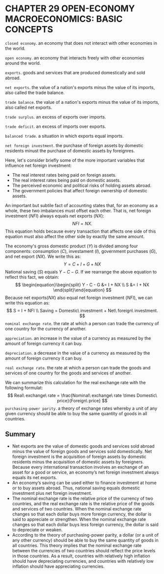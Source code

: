 # CHAPTER 29 OPEN-ECONOMY MACROECONOMICS: BASIC CONCEPTS



`closed economy`. an economy that does not interact with other economies in the world.

`open economy`. an economy that interacts freely with other economies around the world.

`exports`. goods and services that are produced domestically and sold abroad.

`net exports`. the value of a nation's exports minus the value of its imports, also called the trade balance.

`trade balance`. the value of a nation's exports minus the value of its imports, also called net exports.

`trade surplus`. an excess of exports over imports.

`trade deficit`. an excess of imports over exports.

`balanced trade`. a situation in which exports equal imports.

`net foreign investment`. the purchase of foreign assets by domestic residents minust the purchase of domestic assets by foreignres.

Here, let's consider briefly some of the more important variables that influence net foreign investment:

- The real interest rates being paid on foreign assets.
- The real interest rates being paid on domestic assets.
- The perceived economic and political risks of holding assets abroad.
- The government policies that affect foreign ownership of domestic assets.

An important but subtile fact of accounting states that, for an economy as a whole, these two imbalances must offset each other. That is, net foreign investment $(NFI)$ always equals net exports $(NX)$:
$$
NFI = NX.
$$
This equation holds because every transaction that affects one side of this equation must also affect the other side by exactly the same amount.

The economy's gross domestic product $(Y)$ is divided among four components: consumption $(C)$, investament $(I)$, government purchases $(G)$, and net export $(NX)$. We write this as:
$$
Y = C + I + G + NX
$$
National saving $(S)$ equals $Y - C - G$. If we rearrange the above equation to reflect this fact, we obtain:
$$
\begin{equation}\begin{split}
Y - C - G &= I + NX \\
S &= I + NX 
\end{split}\end{equation}
$$
Because net exports$(NX)$ also equal net foreign investment $(NFI)$, we can write this equation as:
$$
S = I + NFI \\
Saving = Domestic\ investment + Net\ foreign\ investment.
$$
`nominal exchange rate`. the rate at which a person can trade the currency of one country for the currency of another.

`appreciation`. an increase in the value of a currency as measured by the amount of foreign currency it can buy.

`depreciation`. a decrease in the value of a currency as measured by the amount of foreign currency it can buy.

`real exchange rate`. the rate at which a person can trade the goods and services of one country for the goods and services of another.

We can summarize this calculation for the real exchange rate with the following formulat:
$$
Real\ exchange\ rate = \frac{Nominal\ exchange\ rate \times Domestic\ price}{Foreign\ price}
$$
`purchasing-power parity`. a theory of exchange rates whereby a unit of any given currency should be able to buy the same quantity of goods in all countries.



## Summary

- Net exports are the value of domestic goods and services sold abroad minus the value of foreign goods and services sold domestically. Net foreign investment is the acquisition of foreign assets by domestic residents minus the acquisition of domestic assets by foreigners. Because every international transaction involves an exchange of an asset for a good or service, an economy’s net foreign investment always equals its net exports.
- An economy’s saving can be used either to finance investment at home or to buy assets abroad. Thus, national saving equals domestic investment plus net foreign investment.
- The nominal exchange rate is the relative price of the currency of two countries, and the real exchange rate is the relative price of the goods and services of two countries. When the nominal exchange rate changes so that each dollar buys more foreign currency, the dollar is said to appreciate or strengthen. When the nominal exchange rate changes so that each dollar buys less foreign currency, the dollar is said to depreciate or weaken.
- According to the theory of purchasing-power parity, a dollar (or a unit of any other currency) should be able to buy the same quantity of goods in all countries. This theory implies that the nominal exchange rate between the currencies of two countries should reflect the price levels in those countries. As a result, countries with relatively high inflation should have depreciating currencies, and countries with relatively low inflation should have appreciating currencies.

